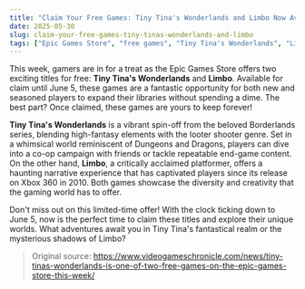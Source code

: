 ```yaml
---
title: "Claim Your Free Games: Tiny Tina's Wonderlands and Limbo Now Available!"
date: 2025-05-30
slug: claim-your-free-games-tiny-tinas-wonderlands-and-limbo
tags: ["Epic Games Store", "free games", "Tiny Tina's Wonderlands", "Limbo"]
---
```


This week, gamers are in for a treat as the Epic Games Store offers two exciting titles for free: **Tiny Tina's Wonderlands** and **Limbo**. Available for claim until June 5, these games are a fantastic opportunity for both new and seasoned players to expand their libraries without spending a dime. The best part? Once claimed, these games are yours to keep forever!

**Tiny Tina's Wonderlands** is a vibrant spin-off from the beloved Borderlands series, blending high-fantasy elements with the looter shooter genre. Set in a whimsical world reminiscent of Dungeons and Dragons, players can dive into a co-op campaign with friends or tackle repeatable end-game content. On the other hand, **Limbo**, a critically acclaimed platformer, offers a haunting narrative experience that has captivated players since its release on Xbox 360 in 2010. Both games showcase the diversity and creativity that the gaming world has to offer.

Don't miss out on this limited-time offer! With the clock ticking down to June 5, now is the perfect time to claim these titles and explore their unique worlds. What adventures await you in Tiny Tina's fantastical realm or the mysterious shadows of Limbo?

> Original source: https://www.videogameschronicle.com/news/tiny-tinas-wonderlands-is-one-of-two-free-games-on-the-epic-games-store-this-week/